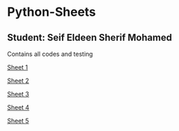 # Python-Sheets
## Student: Seif Eldeen Sherif Mohamed

Contains all codes and testing

[Sheet 1](https://example.com)<br>

[Sheet 2](https://github.com/SZanaty/Python-Sheets/tree/main/Sheet_2)<br>

[Sheet 3](https://github.com/SZanaty/Python-Sheets/tree/87a3c715e951b3e0e91d988c7bb69a39ff68976e/Sheet_3)<br>

[Sheet 4](https://github.com/SZanaty/Python-Sheets/tree/87a3c715e951b3e0e91d988c7bb69a39ff68976e/Sheet_4)<br>

[Sheet 5]()<br>

